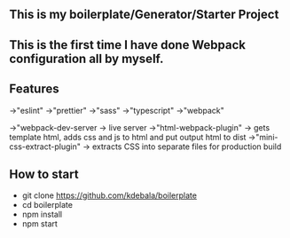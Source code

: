 ## This is my boilerplate/Generator/Starter Project

## This is the first time I have done Webpack configuration all by myself.

## Features

->"eslint"
->"prettier"
->"sass"
->"typescript"
->"webpack"

->"webpack-dev-server -> live server
->"html-webpack-plugin" -> gets template html, adds css and js to html and put output html to dist
->"mini-css-extract-plugin" -> extracts CSS into separate files for production build

## How to start

- git clone https://github.com/kdebala/boilerplate
- cd boilerplate
- npm install
- npm start

